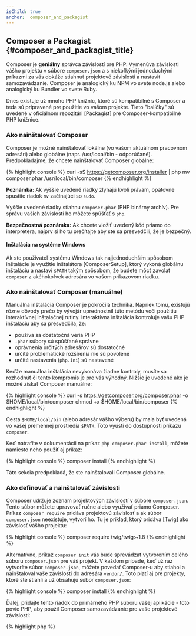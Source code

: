 ```yaml
---
isChild: true
anchor:  composer_and_packagist
---
```


## Composer a Packagist {#composer_and_packagist_title}

Composer je **geniálny** správca závislostí pre PHP. Vymenúva závislosti vášho projektu v súbore `composer.json` a s niekoľkými jednoduchými príkazmi za vás dokáže stiahnuť projektové závislosti a nastaviť samozavádzanie. Composer je analogický ku NPM vo svete node.js alebo analogický ku Bundler vo svete Ruby.

Dnes existuje už mnoho PHP knižníc, ktoré sú kompatibilné s Composer a teda sú pripravené pre použitie vo vašom projekte. Tieto "balíčky" sú uvedené v oficiálnom repozitári [Packagist] pre Composer-kompatibilné PHP knižnice.

### Ako nainštalovať Composer

Composer je možné nainštalovať lokálne (vo vašom aktuálnom pracovnom adresári) alebo globálne (napr. /usr/local/bin - odporúčané).
Predpokladajme, že chcete nainštalovať Composer globálne:

{% highlight console %}
curl -sS https://getcomposer.org/installer | php
mv composer.phar /usr/local/bin/composer
{% endhighlight %}

**Poznámka:** Ak vyššie uvedené riadky zlyhajú kvôli právam, opätovne spustite riadok `mv` začínajúci so `sudo`.

Vyššie uvedené riadky stiahnu `composer.phar` (PHP binárny archív). Pre správu vašich závislostí ho môžete spúšťať s `php`.

**Bezpečnostná poznámka:** Ak chcete vložiť uvedený kód priamo do interpretera, najprv si ho tu prečítajte aby ste sa presvedčili, že je bezpečný.

#### Inštalácia na systéme Windows

Ak ste používateľ systému Windows tak najjednoduchším spôsobom inštalácie je využitie inštalátora [ComposerSetup], ktorý vykoná globálnu inštaláciu a nastaví `$PATH` takým spôsobom, že budete môcť zavolať `composer` z akéhokoľvek adresára vo vašom príkazovom riadku.

### Ako nainštalovať Composer (manuálne)

Manuálna inštalácia Composer je pokročilá technika. Napriek tomu, existujú rôzne dôvody prečo by vývojár uprednostnil túto metódu voči použitiu interaktívnej inštalačnej rutiny. Interaktívna inštalácia kontroluje vašu PHP inštaláciu aby sa presvedčila, že:

- používa sa dostatočná veria PHP
- `.phar` súbory sú spúšťané správne
- oprávnenia určitých adresárov sú dostatočné
- určité problematické rozšírenia nie sú povolené
- určité nastavenia (`php.ini`) sú nastavené 

Keďže manuálna inštalácia nevykonáva žiadne kontroly, musíte sa rozhodnúť či tento kompromis je pre vás výhodný. Nižšie je uvedené ako je možné získať Composer manuálne:

{% highlight console %}
curl -s https://getcomposer.org/composer.phar -o $HOME/local/bin/composer
chmod +x $HOME/local/bin/composer
{% endhighlight %}

Cesta `$HOME/local/bin` (alebo adresár vášho výberu) by mala byť uvedená vo vašej premennej prostredia `$PATH`. Toto vyústi do dostupnosti príkazu `composer`.

Keď natrafíte v dokumentácii na príkaz `php composer.phar install`, môžete namiesto neho použiť aj príkaz:

{% highlight console %}
composer install
{% endhighlight %}

Táto sekcia predpokladá, že ste nainštalovali Composer globálne.

### Ako definovať a nainštalovať závislosti

Composer udržuje zoznam projektových závislostí v súbore `composer.json`. Tento súbor môžete upravovať ručne alebo využívať priamo Composer. Príkaz `composer require` pridáva projektovú závislosť a ak súbor `composer.json` neexistuje, vytvorí ho. Tu je príklad, ktorý pridáva [Twig] ako závislosť vášho projektu:

{% highlight console %}
composer require twig/twig:~1.8
{% endhighlight %}

Alternatívne, príkaz `composer init` vás bude sprevádzať vytvorením celého súboru `composer.json` pre váš projekt. V každom prípade, keď už raz vytvoríte súbor `composer.json`, môžete povedať Composer-u aby stiahol a nainštaloval vaše závislosti do adresára `vendor/`. Toto platí aj pre projekty, ktoré ste stiahli a už obsahujú súbor `composer.json`:

{% highlight console %}
composer install
{% endhighlight %}

Ďalej, pridajte tento riadok do primárneho PHP súboru vašej aplikácie - toto povie PHP, aby použil Composer samozavádzanie pre vaše projektové závislosti:

{% highlight php %}
<?php
require 'vendor/autoload.php';
{% endhighlight %}

Teraz môžete používať vaše projektové závislosti - budú automaticky načítané na vyžiadanie.

### Aktualizácia vašich závislostí

Composer vytvára súbor zvaný `composer.lock`, ktorý obsahuje informáciu o presnej verzii každého balíka, ktorý bol stiahnutý keď ste prvý krát spustili príkaz `composer install`. Ak zdielate váš projekt s ostatnými programátormi a súbor `composer.lock` je súčasťou vašej distribúcie, tak keď títo programátori spustia príkaz `composer install`, dostanú rovnaké verzie balíkov ako vy. 
Pre aktualizovanie vašich závislostí spustite príkaz `composer update`.

Toto je najviac užitočné, keď definujete vaše flexibilné požiadavky na verzie. Napríklad, požiadavka na verziu `~1.8` znamená „čokoľvek novšie ako `1.8.0` ale staršie ako `2.0.x-dev`“. Taktiež môžete využiť náhradný znak `*`, teda `1.8.*`. Príkaz `composer update` teraz zaktualizuje všetky vaše závislosti na najnovšiu verziu ktorá spĺňa definované obmedzenia. 

### Aktualizácia notifikácii

Pre prijímanie notifikácii o vydaniach nových verzií sa môžete registrovať na [VersionEye], webovej službe, ktorá monitoruje a kontroluje `composer.json` vo vašom GitHub a BitBucket účte a pri vydaní novšej verzie balíka posiela emailové notifikácie. 

### Kontrolovanie vašich závislostí pre bezpečnostné problémy

[Security Advisories Checker] je webová služba a nástroj príkazového riadka - obe vyšetria váš súbor `composer.lock` a povedia vám či potrebujete aktualizovať nejakú z vašich závislostí.

### Zaobchádzanie s globálnymi závislosťami

Composer môže taktiež spracovávať globálne závislosti a ich binárne súbory. Použitie je priame - všetko čo potrebujete je pridať slovo `global`. Napríklad, ak by ste chceli nainštalovať balík PHPUnit a mať ho dostupný globálne, spustili by ste tento príkaz:

{% highlight console %}
composer global require phpunit/phpunit
{% endhighlight %}

Toto vytvorí adresár `~/.composer`, kde budú sídliť vaše globálne závislosti. Aby boli vaše nainštalované balíky dostupné všade, musíte ešte pridať cestu `~/.composer/vendor/bin` do premennej `$PATH`.

* [Learn about Composer]

[Packagist]: http://packagist.org/
[Twig]: http://twig.sensiolabs.org
[VersionEye]: https://www.versioneye.com/
[Security Advisories Checker]: https://security.sensiolabs.org/
[Learn about Composer]: http://getcomposer.org/doc/00-intro.md
[ComposerSetup]: https://getcomposer.org/Composer-Setup.exe
